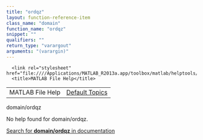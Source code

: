 ```yaml
---
title: "ordqz"
layout: function-reference-item
class_name: "domain"
function_name: "ordqz"
snippet: ""
qualifiers: ""
return_type: "varargout"
arguments: "(varargin)"
---
```


<html>
   <head>
      <meta http-equiv="Content-Type" content="text/html; charset=utf-8">
   
      <link rel="stylesheet" href="file:////Applications/MATLAB_R2013a.app/toolbox/matlab/helptools/private/helpwin.css">
      <title>MATLAB File Help</title>
   </head>
   <body>
      <!--Single-page help-->
      <table border="0" cellspacing="0" width="100%">
         <tr class="subheader">
            <td class="headertitle">MATLAB File Help</td>
            <td class="subheader-right"><a href="matlab:helpwin">Default Topics</a></td>
         </tr>
      </table>
      <div class="title">domain/ordqz</div>
      <!--No help found-->
      <p>No help found for <span class="helptopic">domain/ordqz</span>.
      </p>
      <p><a href="matlab:docsearch('domain/ordqz')">
            Search for <b>domain/ordqz</b> in documentation
            </a></p>
   </body>
</html>
